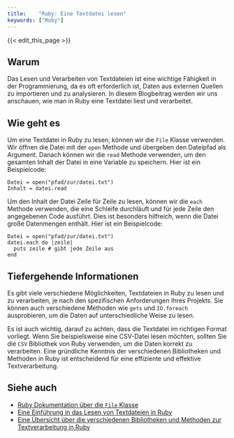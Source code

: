 ```yaml
---
title:    "Ruby: Eine Textdatei lesen"
keywords: ["Ruby"]
---
```


{{< edit_this_page >}}

## Warum

Das Lesen und Verarbeiten von Textdateien ist eine wichtige Fähigkeit in der Programmierung, da es oft erforderlich ist, Daten aus externen Quellen zu importieren und zu analysieren. In diesem Blogbeitrag werden wir uns anschauen, wie man in Ruby eine Textdatei liest und verarbeitet.

## Wie geht es

Um eine Textdatei in Ruby zu lesen, können wir die `File` Klasse verwenden. Wir öffnen die Datei mit der `open` Methode und übergeben den Dateipfad als Argument. Danach können wir die `read` Methode verwenden, um den gesamten Inhalt der Datei in eine Variable zu speichern. Hier ist ein Beispielcode:

```
Datei = open("pfad/zur/datei.txt")
Inhalt = datei.read
```

Um den Inhalt der Datei Zeile für Zeile zu lesen, können wir die `each` Methode verwenden, die eine Schleife durchläuft und für jede Zeile den angegebenen Code ausführt. Dies ist besonders hilfreich, wenn die Datei große Datenmengen enthält. Hier ist ein Beispielcode:

```
Datei = open("pfad/zur/datei.txt")
datei.each do |zeile|
  puts zeile # gibt jede Zeile aus
end
```

## Tiefergehende Informationen

Es gibt viele verschiedene Möglichkeiten, Textdateien in Ruby zu lesen und zu verarbeiten, je nach den spezifischen Anforderungen Ihres Projekts. Sie können auch verschiedene Methoden wie `gets` und `IO.foreach` ausprobieren, um die Daten auf unterschiedliche Weise zu lesen.

Es ist auch wichtig, darauf zu achten, dass die Textdatei im richtigen Format vorliegt. Wenn Sie beispielsweise eine CSV-Datei lesen möchten, sollten Sie die `CSV` Bibliothek von Ruby verwenden, um die Daten korrekt zu verarbeiten. Eine gründliche Kenntnis der verschiedenen Bibliotheken und Methoden in Ruby ist entscheidend für eine effiziente und effektive Textverarbeitung.

## Siehe auch

- [Ruby Dokumentation über die `File` Klasse](https://ruby-doc.org/core-2.6.3/File.html)
- [Eine Einführung in das Lesen von Textdateien in Ruby](https://www.rubyguides.com/2015/05/working-with-files-ruby/)
- [Eine Übersicht über die verschiedenen Bibliotheken und Methoden zur Textverarbeitung in Ruby](https://www.rubytapas.com/2017/02/24/working-with-plain-text-files/)